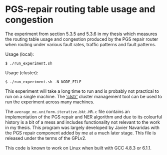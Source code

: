 PGS-repair routing table usage and congestion
=============================================

The experiment from section 5.3.5 and 5.3.6 in my thesis which measures the
routing table usage and congestion produced by the PGS repair router when
routing under various fault rates, traffic patterns and fault patterns.

Usage (local):

    $ ./run_experiment.sh

Usage (cluster):

    $ ./run_experiment.sh -N NODE_FILE

This experiment will take a long time to run and is probably not practical to
run on a single machine. The ['clstr'](https://github.com/mossblaser/clstr)
cluster management tool can be used to run the experiment across many machines.

The `average_mc.uniform.iterative.bkt.HR.c` file contains an implementation of
the PGS repair and NER algorithm and due to its colourful history is a bit of a
mess and includes functionality not relevant to the work in my thesis. This
program was largely developed by Javier Navaridas with the PGS repair component
added by me at a much later stage. This file is released under the terms of the
GPLv2.

This code is known to work on Linux when built with GCC 4.8.3 or 6.1.1.
